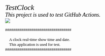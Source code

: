 <p>
<font face="verdana" size="5" color="black"><i>TestClock</i></font><br/>
<font face="verdana" size="4" color="black"><i>This project is used to test GitHub Actions.</i></font><br/>
<img src="https://dev.azure.com/RanMaoliang150/PrimaryProj/_apis/build/status/TestClock"/>
</p>

<p><font face="microsoft yahei" size="2" color="black">
#################################<br/><br/>
&nbsp;&nbsp;&nbsp;&nbsp;A clock real-time show time and date.<br/>
&nbsp;&nbsp;&nbsp;&nbsp;This application is used for test.<br/>
#################################<br/>
</font></p>
